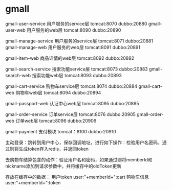 # gmall

gmall-user-service      用户服务的service层   tomcat:8070     dubbo:20880
gmall-user-web          用户服务的web层       tomcat:8090     dubbo:20890
    
gmall-manage-service    用户服务的service层   tomcat:8071     dubbo:20881
gmall-manage-web        用户服务的web层       tomcat:8091     dubbo:20891

gmall-item-web          商品详情的web层       tomcat:8092     dubbo:20892

gmall-search-service    搜索功能service层     tomcat:8073    dubbo:20883
gmall-search-web        搜索功能web层         tomcat:8093    dubbo:20893

gmall-cart-service      购物车service层       tomcat:8074    dubbo:20884
gmall-cart-web          购物车web层           tomcat:8094    dubbo:20894

gmall-passport-web      认证中心web层         tomcat:8095    dubbo:20895

gmall-order-service      订单service层       tomcat:8076    dubbo:20905
gmall-order-web          订单web层           tomcat:8096    dubbo:20906

gmall-payment           支付模块              tomcat：8100   dubbo:20910

主动登录：跳转到用户中心，保存回调地址，进行如下操作：检验用户名密码，通过则将生成token存入redis，并返回token

去购物车结算包含的动作：验证用户名和密码，如果通过则将memberId和nickname添加到请求参数中，并将缓存中的oldToken更新

存放在缓存中的数据：
    用户token    user:"+memberId+":cart
    购物车信息   user:"+memberId+":token